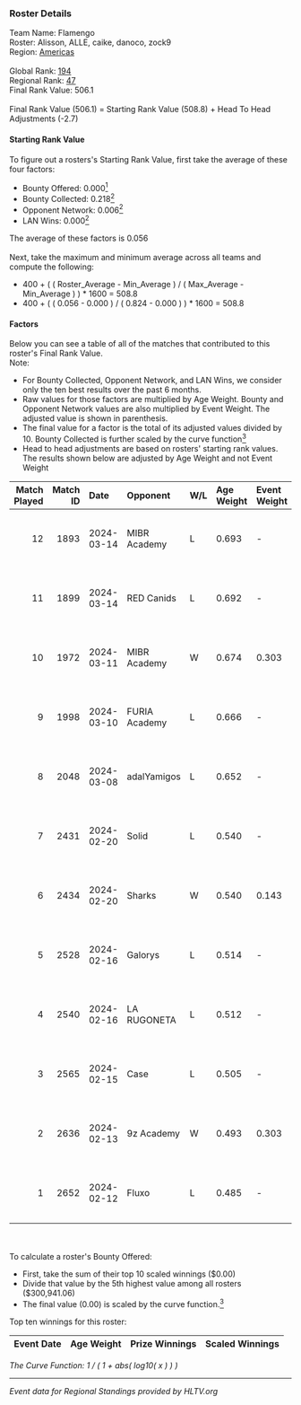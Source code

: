 ### Roster Details<br />
Team Name: Flamengo<br />
Roster: Alisson, ALLE, caike, danoco, zock9<br />
Region: [Americas]( ../standings_americas.md)<br />
<br />
Global Rank: [194](../standings_global.md)<br />
Regional Rank: [47]( ../standings_americas.md)<br />
Final Rank Value:  506.1<br />
<br />
Final Rank Value (506.1) = Starting Rank Value (508.8) + Head To Head Adjustments (-2.7)<br />

#### Starting Rank Value<br />
To figure out a rosters's Starting Rank Value, first take the average of these four factors:<br />
- Bounty Offered: 0.000[<sup>1</sup>](#table2)
- Bounty Collected: 0.218[<sup>2</sup>](#table1)
- Opponent Network: 0.006[<sup>2</sup>](#table1)
- LAN Wins: 0.000[<sup>2</sup>](#table1)

The average of these factors is 0.056<br />
<br />
Next, take the maximum and minimum average across all teams and compute the following:<br />
- 400 + ( ( Roster_Average - Min_Average ) / ( Max_Average - Min_Average ) ) * 1600 = 508.8
- 400 + ( ( 0.056 - 0.000 ) / ( 0.824 - 0.000 ) ) * 1600 = 508.8


#### Factors<br />
Below you can see a table of all of the matches that contributed to this roster's Final Rank Value.<br />
Note:<br />

- For Bounty Collected, Opponent Network, and LAN Wins, we consider only the ten best results over the past 6 months.
- Raw values for those factors are multiplied by Age Weight. Bounty and Opponent Network values are also multiplied by Event Weight. The adjusted value is shown in parenthesis.
- The final value for a factor is the total of its adjusted values divided by 10. Bounty Collected is further scaled by the curve function[<sup>3</sup>](#curveFunction)
- Head to head adjustments are based on rosters' starting rank values. The results shown below are adjusted by Age Weight and not Event Weight
<span id="table1"></span><br />


| Match Played | Match ID | Date       | Opponent      | W/L | Age Weight | Event Weight | Bounty Collected | Opponent Network | LAN Wins  | H2H Adj. | Roster                                |
| -: | -: | :- | :- | :- | :- | :- | :- | :- | :- | -: | :- |
|           12 |     1893 | 2024-03-14 | MIBR Academy  | L   | 0.693      | -            | -                | -                | -         |    -8.10 | Alisson, ALLE, caike, danoco, zock9   |
|           11 |     1899 | 2024-03-14 | RED Canids    | L   | 0.692      | -            | -                | -                | -         |    -1.13 | Alisson, ALLE, caike, danoco, zock9   |
|           10 |     1972 | 2024-03-11 | MIBR Academy  | W   | 0.674      | 0.303        | 0.001 (0.000)    | 0.099 (0.020)    | 0 (0.000) |    13.35 | Alisson, ALLE, caike, danoco, zock9   |
|            9 |     1998 | 2024-03-10 | FURIA Academy | L   | 0.666      | -            | -                | -                | -         |    -9.49 | Alisson, ALLE, danoco, voltera, zock9 |
|            8 |     2048 | 2024-03-08 | adalYamigos   | L   | 0.652      | -            | -                | -                | -         |    -4.29 | Alisson, ALLE, danoco, voltera, zock9 |
|            7 |     2431 | 2024-02-20 | Solid         | L   | 0.540      | -            | -                | -                | -         |    -1.94 | Alisson, ALLE, danoco, LUCAS1, zock9  |
|            6 |     2434 | 2024-02-20 | Sharks        | W   | 0.540      | 0.143        | 0.031 (0.002)    | 0.530 (0.041)    | 0 (0.000) |    15.67 | Alisson, ALLE, danoco, LUCAS1, zock9  |
|            5 |     2528 | 2024-02-16 | Galorys       | L   | 0.514      | -            | -                | -                | -         |    -2.32 | ALLE, danoco, LUCAS1, ph1, zock9      |
|            4 |     2540 | 2024-02-16 | LA RUGONETA   | L   | 0.512      | -            | -                | -                | -         |    -6.99 | ALLE, danoco, LUCAS1, ph1, zock9      |
|            3 |     2565 | 2024-02-15 | Case          | L   | 0.505      | -            | -                | -                | -         |    -1.85 | ALLE, danoco, LUCAS1, ph1, zock9      |
|            2 |     2636 | 2024-02-13 | 9z Academy    | W   | 0.493      | 0.303        | 0.000 (0.000)    | 0.000 (0.000)    | 0 (0.000) |     5.42 | ALLE, danoco, LUCAS1, sakamoto, zock9 |
|            1 |     2652 | 2024-02-12 | Fluxo         | L   | 0.485      | -            | -                | -                | -         |    -1.00 | ALLE, danoco, LUCAS1, sakamoto, zock9 |

<br />
<span id="table2"></span><br />
To calculate a roster's Bounty Offered:<br />

- First, take the sum of their top 10 scaled winnings ($0.00)
- Divide that value by the 5th highest value among all rosters ($300,941.06)
- The final value (0.00) is scaled by the curve function.[<sup>3</sup>](#curveFunction)

Top ten winnings for this roster:<br />

| Event Date | Age Weight | Prize Winnings | Scaled Winnings |
| :- | -: | :- | :- |


<span id="curveFunction"></span>_The Curve Function: 1 / ( 1 + abs( log10( x ) ) )_<br />

---
_Event data for Regional Standings provided by HLTV.org_<br />
